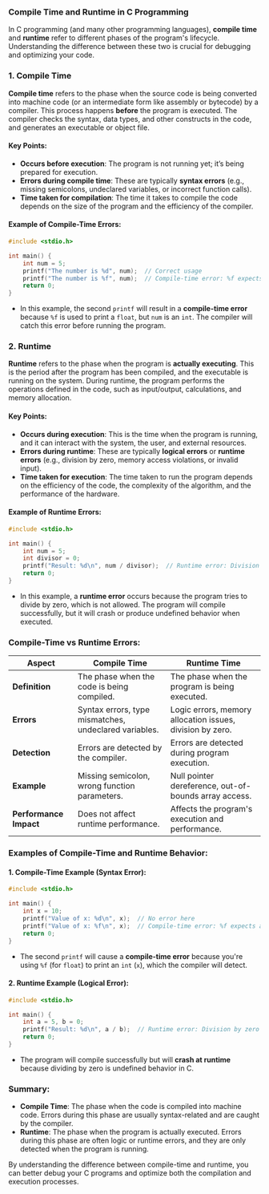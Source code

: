 ### Compile Time and Runtime in C Programming

In C programming (and many other programming languages), **compile time** and **runtime** refer to different phases of the program's lifecycle. Understanding the difference between these two is crucial for debugging and optimizing your code.

### 1. **Compile Time**

**Compile time** refers to the phase when the source code is being converted into machine code (or an intermediate form like assembly or bytecode) by a compiler. This process happens **before** the program is executed. The compiler checks the syntax, data types, and other constructs in the code, and generates an executable or object file.

#### Key Points:
- **Occurs before execution**: The program is not running yet; it’s being prepared for execution.
- **Errors during compile time**: These are typically **syntax errors** (e.g., missing semicolons, undeclared variables, or incorrect function calls).
- **Time taken for compilation**: The time it takes to compile the code depends on the size of the program and the efficiency of the compiler.
  
#### Example of Compile-Time Errors:
```c
#include <stdio.h>

int main() {
    int num = 5;
    printf("The number is %d", num);  // Correct usage
    printf("The number is %f", num);  // Compile-time error: %f expects a float, not an int
    return 0;
}
```

- In this example, the second `printf` will result in a **compile-time error** because `%f` is used to print a `float`, but `num` is an `int`. The compiler will catch this error before running the program.

### 2. **Runtime**

**Runtime** refers to the phase when the program is **actually executing**. This is the period after the program has been compiled, and the executable is running on the system. During runtime, the program performs the operations defined in the code, such as input/output, calculations, and memory allocation.

#### Key Points:
- **Occurs during execution**: This is the time when the program is running, and it can interact with the system, the user, and external resources.
- **Errors during runtime**: These are typically **logical errors** or **runtime errors** (e.g., division by zero, memory access violations, or invalid input).
- **Time taken for execution**: The time taken to run the program depends on the efficiency of the code, the complexity of the algorithm, and the performance of the hardware.

#### Example of Runtime Errors:
```c
#include <stdio.h>

int main() {
    int num = 5;
    int divisor = 0;
    printf("Result: %d\n", num / divisor);  // Runtime error: Division by zero
    return 0;
}
```

- In this example, a **runtime error** occurs because the program tries to divide by zero, which is not allowed. The program will compile successfully, but it will crash or produce undefined behavior when executed.

### **Compile-Time vs Runtime Errors:**

| Aspect                    | Compile Time                                          | Runtime Time                                      |
|---------------------------|-------------------------------------------------------|---------------------------------------------------|
| **Definition**             | The phase when the code is being compiled.            | The phase when the program is being executed.     |
| **Errors**                 | Syntax errors, type mismatches, undeclared variables. | Logic errors, memory allocation issues, division by zero. |
| **Detection**              | Errors are detected by the compiler.                  | Errors are detected during program execution.     |
| **Example**                | Missing semicolon, wrong function parameters.         | Null pointer dereference, out-of-bounds array access. |
| **Performance Impact**     | Does not affect runtime performance.                  | Affects the program's execution and performance.  |

### **Examples of Compile-Time and Runtime Behavior:**

#### 1. **Compile-Time Example** (Syntax Error):
```c
#include <stdio.h>

int main() {
    int x = 10;
    printf("Value of x: %d\n", x);  // No error here
    printf("Value of x: %f\n", x);  // Compile-time error: %f expects a float, but x is an int
    return 0;
}
```
- The second `printf` will cause a **compile-time error** because you're using `%f` (for `float`) to print an `int` (`x`), which the compiler will detect.

#### 2. **Runtime Example** (Logical Error):
```c
#include <stdio.h>

int main() {
    int a = 5, b = 0;
    printf("Result: %d\n", a / b);  // Runtime error: Division by zero
    return 0;
}
```
- The program will compile successfully but will **crash at runtime** because dividing by zero is undefined behavior in C.

### **Summary:**

- **Compile Time**: The phase when the code is compiled into machine code. Errors during this phase are usually syntax-related and are caught by the compiler.
- **Runtime**: The phase when the program is actually executed. Errors during this phase are often logic or runtime errors, and they are only detected when the program is running.

By understanding the difference between compile-time and runtime, you can better debug your C programs and optimize both the compilation and execution processes.
